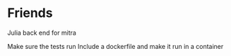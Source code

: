 # Friends
Julia back end for mitra

Make sure the tests run
Include a dockerfile and make it run in a container

